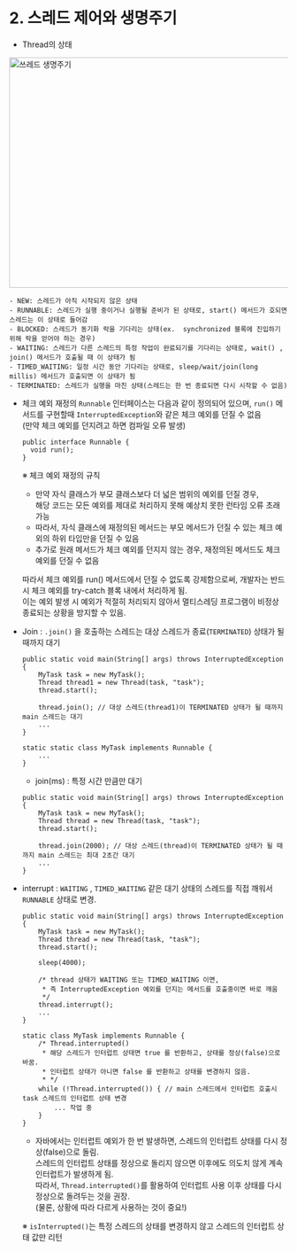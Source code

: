 # 2. 스레드 제어와 생명주기
- Thread의 상태
<img width="696" height="416" alt="쓰레드 생명주기" src="https://github.com/user-attachments/assets/78f99719-1bed-435f-9eaf-ff5b71d7f824" />

    - NEW: 스레드가 아직 시작되지 않은 상태  
    - RUNNABLE: 스레드가 실행 중이거나 실행될 준비가 된 상태로, start() 메서드가 호되면 스레드는 이 상태로 들어감  
    - BLOCKED: 스레드가 동기화 락을 기다리는 상태(ex.  synchronized 블록에 진입하기 위해 락을 얻어야 하는 경우)  
    - WAITING: 스레드가 다른 스레드의 특정 작업이 완료되기를 기다리는 상태로, wait() , join() 메서드가 호출될 때 이 상태가 됨
    - TIMED_WAITING: 일정 시간 동안 기다리는 상태로, sleep/wait/join(long millis) 메서드가 호출되면 이 상태가 됨
    - TERMINATED: 스레드가 실행을 마친 상태(스레드는 한 번 종료되면 다시 시작할 수 없음)

- 체크 예외 재정의
  `Runnable` 인터페이스는 다음과 같이 정의되어 있으며, `run()` 메서드를 구현할때 `InterruptedException`와 같은 체크 예외를 던질 수 없음  
  (만약 체크 예외를 던지려고 하면 컴파일 오류 발생)
  ```
  public interface Runnable {
    void run();
  }
  ```

  ※ 체크 예외 재정의 규칙
    - 만약 자식 클래스가 부모 클래스보다 더 넓은 범위의 예외를 던질 경우,  
      해당 코드는 모든 예외를 제대로 처리하지 못해 예상치 못한 런타임 오류 초래 가능
    - 따라서, 자식 클래스에 재정의된 메서드는 부모 메서드가 던질 수 있는 체크 예외의 하위 타입만을 던질 수 있음
    - 추가로 원래 메서드가 체크 예외를 던지지 않는 경우, 재정의된 메서드도 체크 예외를 던질 수 없음  

  따라서 체크 예외를 run() 메서드에서 던질 수 없도록 강제함으로써, 개발자는 반드시 체크 예외를 try-catch 블록 내에서 처리하게 됨.  
  이는 예외 발생 시 예외가 적절히 처리되지 않아서 멀티스레딩 프로그램이 비정상 종료되는 상황을 방지할 수 있음.  
  

- Join : `.join()` 을 호출하는 스레드는 대상 스레드가 종료(`TERMINATED`) 상태가 될 때까지 대기

  ```
  public static void main(String[] args) throws InterruptedException {
      MyTask task = new MyTask();
      Thread thread1 = new Thread(task, "task");
      thread.start();

      thread.join(); // 대상 스레드(thread1)이 TERMINATED 상태가 될 때까지 main 스레드는 대기
      ... 
  }

  static static class MyTask implements Runnable {
      ...
  }
  ```

  - join(ms) : 특정 시간 만큼만 대기
  ```
  public static void main(String[] args) throws InterruptedException {
      MyTask task = new MyTask();
      Thread thread = new Thread(task, "task");
      thread.start();

      thread.join(2000); // 대상 스레드(thread)이 TERMINATED 상태가 될 때까지 main 스레드는 최대 2초간 대기
      ...
  }
  ```
  
- interrupt : `WAITING` , `TIMED_WAITING` 같은 대기 상태의 스레드를 직접 깨워서 `RUNNABLE` 상태로 변경.
  ```
  public static void main(String[] args) throws InterruptedException {
      MyTask task = new MyTask();
      Thread thread = new Thread(task, "task");
      thread.start();
  
      sleep(4000);
  
      /* thread 상태가 WAITING 또는 TIMED_WAITING 이면, 
       * 즉 InterruptedException 예외를 던지는 메서드를 호출중이면 바로 깨움
       */
      thread.interrupt(); 
      ...
  }
  
  static class MyTask implements Runnable {
      /* Thread.interrupted()
       * 해당 스레드가 인터럽트 상태면 true 를 반환하고, 상태를 정상(false)으로 바꿈.
       * 인터럽트 상태가 아니면 false 를 반환하고 상태를 변경하지 않음.
       * */
      while (!Thread.interrupted()) { // main 스레드에서 인터럽트 호출시 task 스레드의 인터럽트 상태 변경
          ... 작업 중
      }
  }
  ```
  - 자바에서는 인터럽트 예외가 한 번 발생하면, 스레드의 인터럽트 상태를 다시 정상(false)으로 돌림.  
    스레드의 인터럽트 상태를 정상으로 돌리지 않으면 이후에도 의도치 않게 계속 인터럽트가 발생하게 됨.  
    따라서, `Thread.interrupted()`를 활용하여 인터럽트 사용 이후 상태를 다시 정상으로 돌려두는 것을 권장.  
    (물론, 상황에 따라 다르게 사용하는 것이 중요!)

  ※ `isInterrupted()`는 특정 스레드의 상태를 변경하지 않고 스레드의 인터럽트 상태 값만 리턴